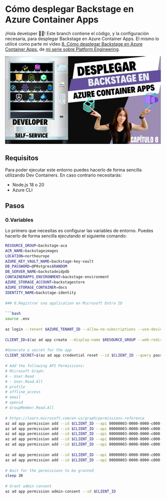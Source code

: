 # Cómo desplegar Backstage en Azure Container Apps

¡Hola developer 👋🏻! Este branch contiene el código, y la configuración necesaria, para desplegar Backstage en Azure Container Apps. El mismo lo utilicé como parte mi vídeo [8. Cómo desplegar Backstage en Azure Container Apps](https://youtu.be/3YD-epHpOjk?si=peWmAXuP4jbQyzun), de [mi serie sobre Platform Engineering](https://youtube.com/playlist?list=PLO9JpmNAsqM6RttdyDmPyW0vR_zf20ETI&si=uZ3IWFPFOeCEXZez).

[![8. Cómo desplegar Backstage en Azure Container Apps](docs/images/8.%20Desplegar%20Backstage%20en%20Azure%20Container%20Apps.png)](https://youtu.be/3YD-epHpOjk?si=nV-XOeBy3LdRu7Z7)

## Requisitos

Para poder ejecutar este entorno puedes hacerlo de forma sencilla utilizando Dev Containers. En caso contrario necesitarás:

- Node.js 18 o 20
- Azure CLI

## Pasos

### 0.Variables

Lo primero que necesitas es configurar las variables de entorno. Puedes hacerlo de forma sencilla ejecutando el siguiente comando:

```bash
RESOURCE_GROUP=backstage-aca
ACR_NAME=backstageimages
LOCATION=northeurope
AZURE_KEY_VAULT_NAME=backstage-key-vault
DB_PASSWORD=@P0stgres$RANDOM
DB_SERVER_NAME=backstadeidpdb
CONTAINERAPPS_ENVIRONMENT=backstage-environment
AZURE_STORAGE_ACCOUNT=backstagestore
AZURE_STORAGE_CONTAINER=docs
IDENTITY_NAME=backstage-identity

### 0.Registrar una application en Microsoft Entra ID

```bash
source .env

az login --tenant $AZURE_TENANT_ID --allow-no-subscriptions --use-device-code

CLIENT_ID=$(az ad app create --display-name $RESOURCE_GROUP --web-redirect-uris http://localhost:7007/api/auth/microsoft/handler/frame --query appId -o tsv)

#Generate a secret for the app
CLIENT_SECRET=$(az ad app credential reset --id $CLIENT_ID --query password -o tsv)

# Add the following API Permissions:
# Microsoft Graph:
# - User.Read
# - User.Read.All
# profile
# offline_access
# email
# openid
# GroupMember.Read.All

# https://learn.microsoft.com/en-us/graph/permissions-reference
az ad app permission add --id $CLIENT_ID --api 00000003-0000-0000-c000-000000000000 --api-permissions e1fe6dd8-ba31-4d61-89e7-88639da4683d=Scope # User.Read
az ad app permission add --id $CLIENT_ID --api 00000003-0000-0000-c000-000000000000 --api-permissions 37f7f235-527c-4136-accd-4a02d197296e=Scope # openid
az ad app permission add --id $CLIENT_ID --api 00000003-0000-0000-c000-000000000000 --api-permissions 64a6cdd6-aab1-4aaf-94b8-3cc8405e90d0=Scope # email
az ad app permission add --id $CLIENT_ID --api 00000003-0000-0000-c000-000000000000 --api-permissions 7427e0e9-2fba-42fe-b0c0-848c9e6a8182=Scope # offline_access
az ad app permission add --id $CLIENT_ID --api 00000003-0000-0000-c000-000000000000 --api-permissions 14dad69e-099b-42c9-810b-d002981feec1=Scope # profile

az ad app permission add --id $CLIENT_ID --api 00000003-0000-0000-c000-000000000000 --api-permissions df021288-bdef-4463-88db-98f22de89214=Role # User.Read.All
az ad app permission add --id $CLIENT_ID --api 00000003-0000-0000-c000-000000000000 --api-permissions 98830695-27a2-44f7-8c18-0c3ebc9698f6=Role # GroupMember.Read.All

# Wait for the permissions to be granted
sleep 30

# Grant admin consent
az ad app permission admin-consent --id $CLIENT_ID